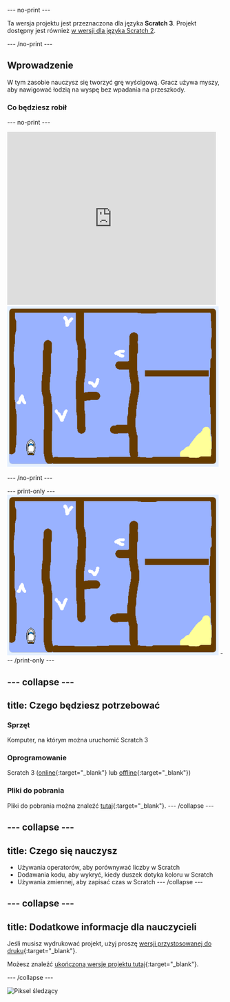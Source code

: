 --- no-print ---

Ta wersja projektu jest przeznaczona dla języka **Scratch 3**. Projekt dostępny jest również [w wersji dla języka Scratch 2](https://projects.raspberrypi.org/pl-PL/projects/boat-race-scratch2).

--- /no-print ---

## Wprowadzenie

W tym zasobie nauczysz się tworzyć grę wyścigową. Gracz używa myszy, aby nawigować łodzią na wyspę bez wpadania na przeszkody.

### Co będziesz robił

--- no-print ---

<div class="scratch-preview">
  <iframe allowtransparency="true" width="485" height="402" src="https://scratch.mit.edu/projects/embed/334723918/?autostart=false" frameborder="0" scrolling="no"></iframe>
  <img src="images/boat_race_demo.png">
</div>

--- /no-print ---

--- print-only --- ![boat race demo](images/boat_race_demo.png) --- /print-only ---

--- collapse ---
---
title: Czego będziesz potrzebować
---

### Sprzęt

Komputer, na którym można uruchomić Scratch 3

### Oprogramowanie

Scratch 3 ([online](https://rpf.io/scratchon){:target="_blank"} lub [offline](https://rpf.io/scratchoff){:target="_blank"})

### Pliki do pobrania

Pliki do pobrania można znaleźć [tutaj](http://rpf.io/p/pl-PL/boat-race-go){:target="_blank"}. --- /collapse ---

--- collapse ---
---
title: Czego się nauczysz
---

- Używania operatorów, aby porównywać liczby w Scratch
- Dodawania kodu, aby wykryć, kiedy duszek dotyka koloru w Scratch
- Używania zmiennej, aby zapisać czas w Scratch --- /collapse ---

--- collapse ---
---
title: Dodatkowe informacje dla nauczycieli
---

Jeśli musisz wydrukować projekt, użyj proszę [wersji przystosowanej do druku](https://projects.raspberrypi.org/pl-PL/projects/boat-race/print){:target="_blank"}.

Możesz znaleźć [ukończoną wersję projektu tutaj](http://rpf.io/p/pl-PL/boat-race-get){:target="_blank"}.

--- /collapse ---

![Piksel śledzący](https://code.org/api/hour/begin_codeclub_boatrace.png)